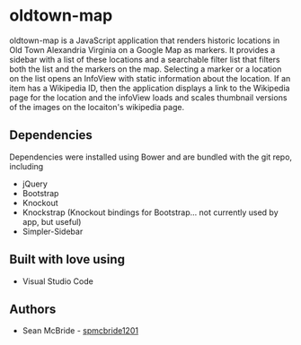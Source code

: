 # oldtown-map
oldtown-map is a JavaScript application that renders historic locations in Old Town Alexandria Virginia on a Google Map as markers. It provides a sidebar with a list of these locations and a searchable filter list that filters both the list and the markers on the map. Selecting a marker or a location on the list opens an InfoView with static information about the location. If an item has a Wikipedia ID, then the application displays a link to the Wikipedia page for the location and the infoView loads and scales thumbnail versions of the images on the locaiton's wikipedia page.

## Dependencies
Dependencies were installed using Bower and are bundled with the git repo, including
* jQuery
* Bootstrap
* Knockout
* Knockstrap (Knockout bindings for Bootstrap... not currently used by app, but useful)
* Simpler-Sidebar

## Built with love using
* Visual Studio Code

## Authors
* Sean McBride - [spmcbride1201](https://github.com/spmcbride1201)